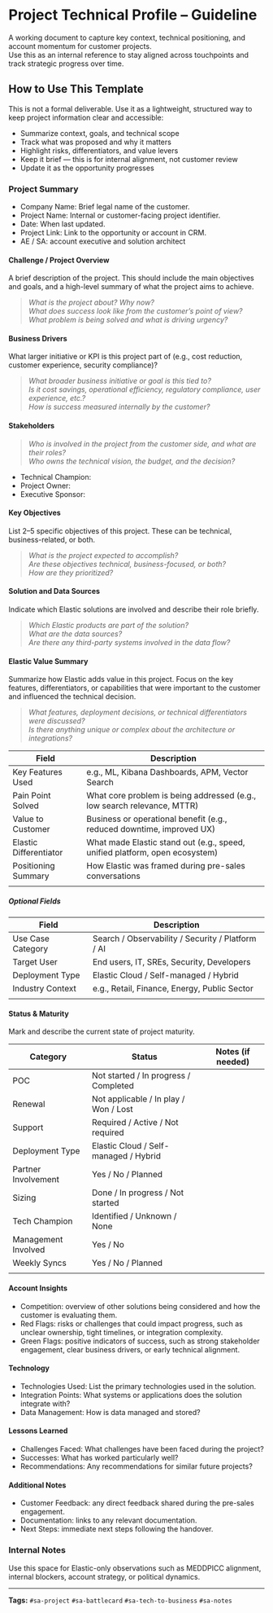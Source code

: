 # Project Technical Profile – Guideline
A working document to capture key context, technical positioning, and account momentum for customer projects.  
Use this as an internal reference to stay aligned across touchpoints and track strategic progress over time.

## How to Use This Template
This is not a formal deliverable. Use it as a lightweight, structured way to keep project information clear and accessible:
- Summarize context, goals, and technical scope
- Track what was proposed and why it matters
- Highlight risks, differentiators, and value levers
- Keep it brief — this is for internal alignment, not customer review
- Update it as the opportunity progresses

### Project Summary
- Company Name: Brief legal name of the customer.
- Project Name: Internal or customer-facing project identifier.
- Date: When last updated.
- Project Link: Link to the opportunity or account in CRM.
- AE / SA: account executive and solution architect

#### Challenge / Project Overview
A brief description of the project. This should include the main objectives and goals, and a high-level summary of what the project aims to achieve.
>*What is the project about?* *Why now?*  
>*What does success look like from the customer’s point of view?*  
>*What problem is being solved and what is driving urgency?*

#### Business Drivers  
What larger initiative or KPI is this project part of (e.g., cost reduction, customer experience, security compliance)?
>*What broader business initiative or goal is this tied to?*  
>*Is it cost savings, operational efficiency, regulatory compliance, user experience, etc.?*  
>*How is success measured internally by the customer?*

#### Stakeholders
>*Who is involved in the project from the customer side, and what are their roles?*  
>*Who owns the technical vision, the budget, and the decision?*

- Technical Champion:  
- Project Owner:  
- Executive Sponsor:  

#### Key Objectives  
List 2–5 specific objectives of this project. These can be technical, business-related, or both.
>*What is the project expected to accomplish?*  
>*Are these objectives technical, business-focused, or both?*  
>*How are they prioritized?*

#### Solution and Data Sources
Indicate which Elastic solutions are involved and describe their role briefly.
>*Which Elastic products are part of the solution?*  
>*What are the data sources?*  
>*Are there any third-party systems involved in the data flow?*

#### Elastic Value Summary  
Summarize how Elastic adds value in this project. Focus on the key features, differentiators, or capabilities that were important to the customer and influenced the technical decision.
>*What features, deployment decisions, or technical differentiators were discussed?*  
>*Is there anything unique or complex about the architecture or integrations?*

| Field                     | Description                                                                 |
|---------------------------|-----------------------------------------------------------------------------|
| Key Features Used    | e.g., ML, Kibana Dashboards, APM, Vector Search                             |
| Pain Point Solved     | What core problem is being addressed (e.g., low search relevance, MTTR)     |
| Value to Customer     | Business or operational benefit (e.g., reduced downtime, improved UX)       |
| Elastic Differentiator| What made Elastic stand out (e.g., speed, unified platform, open ecosystem) |
| Positioning Summary   | How Elastic was framed during pre-sales conversations                      
|||

##### Optional Fields

| Field                   | Description                                          |
|-------------------------|------------------------------------------------------|
| Use Case Category   | Search / Observability / Security / Platform / AI    |
| Target User         | End users, IT, SREs, Security, Developers            |
| Deployment Type     | Elastic Cloud / Self-managed / Hybrid                |
| Industry Context    | e.g., Retail, Finance, Energy, Public Sector         |
|||
  
#### Status & Maturity
Mark and describe the current state of project maturity.

| Category           | Status           | Notes (if needed)                  |
|--------------------|------------------|------------------------------------|
| POC                | Not started / In progress / Completed |                            |
| Renewal            | Not applicable / In play / Won / Lost |                            |
| Support            | Required / Active / Not required      |                            |
| Deployment Type    | Elastic Cloud / Self-managed / Hybrid |                            |
| Partner Involvement| Yes / No / Planned                    |                            |
| Sizing             | Done / In progress / Not started      |                            |
| Tech Champion      | Identified / Unknown / None           |                            |
| Management Involved| Yes / No                              |                            |
| Weekly Syncs       | Yes / No / Planned                    |                            |
|     |               |                            |

#### Account Insights
- Competition: overview of other solutions being considered and how the customer is evaluating them.
- Red Flags: risks or challenges that could impact progress, such as unclear ownership, tight timelines, or integration complexity.
- Green Flags: positive indicators of success, such as strong stakeholder engagement, clear business drivers, or early technical alignment.

#### Technology
- Technologies Used: List the primary technologies used in the solution.
- Integration Points: What systems or applications does the solution integrate with?
- Data Management: How is data managed and stored?

#### Lessons Learned
- Challenges Faced: What challenges have been faced during the project?
- Successes: What has worked particularly well?
- Recommendations: Any recommendations for similar future projects?

#### Additional Notes
- Customer Feedback: any direct feedback shared during the pre-sales engagement.
- Documentation: links to any relevant documentation.
- Next Steps: immediate next steps following the handover.

### Internal Notes  
Use this space for Elastic-only observations such as MEDDPICC alignment, internal blockers, account strategy, or political dynamics.

---
**Tags:** `#sa-project` `#sa-battlecard` `#sa-tech-to-business` `#sa-notes`



